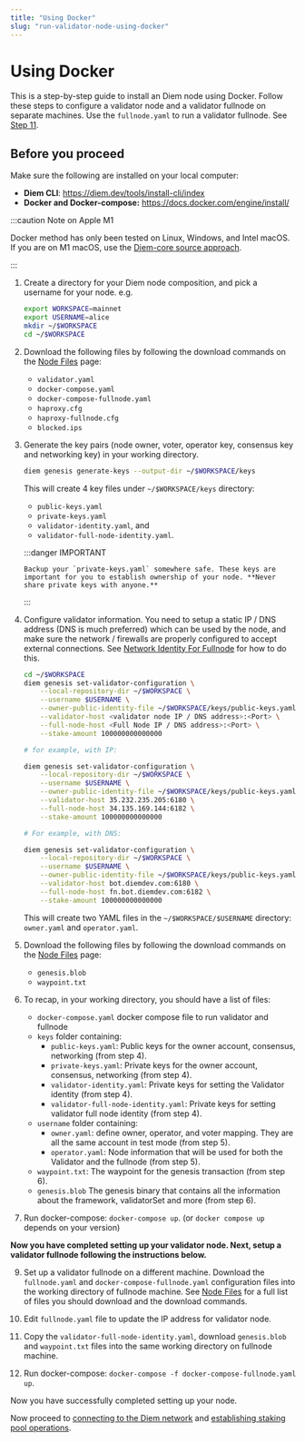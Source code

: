 ```yaml
---
title: "Using Docker"
slug: "run-validator-node-using-docker"
---
```


# Using Docker

This is a step-by-step guide to install an Diem node using Docker. Follow these steps to configure a validator node and a validator fullnode on separate machines. Use the `fullnode.yaml` to run a validator fullnode. See [Step 11](#docker-vfn).

## Before you proceed

Make sure the following are installed on your local computer:
   - **Diem CLI**: https://diem.dev/tools/install-cli/index
   - **Docker and Docker-compose:** https://docs.docker.com/engine/install/

:::caution Note on Apple M1

Docker method has only been tested on Linux, Windows, and Intel macOS. If you are on M1 macOS, use the [Diem-core source approach](./using-source-code.md).

:::

1. Create a directory for your Diem node composition, and pick a username for your node. e.g.
    ```bash
    export WORKSPACE=mainnet
    export USERNAME=alice
    mkdir ~/$WORKSPACE
    cd ~/$WORKSPACE
    ```

2. Download the following files by following the download commands on the [Node Files](../../../node-files-all-networks/node-files.md) page:
    - `validator.yaml`
    - `docker-compose.yaml`
    - `docker-compose-fullnode.yaml`
    - `haproxy.cfg`
    - `haproxy-fullnode.cfg`
    - `blocked.ips`

3. Generate the key pairs (node owner, voter, operator key, consensus key and networking key) in your working directory.

    ```bash
    diem genesis generate-keys --output-dir ~/$WORKSPACE/keys
    ```

    This will create 4 key files under `~/$WORKSPACE/keys` directory: 
      - `public-keys.yaml`
      - `private-keys.yaml`
      - `validator-identity.yaml`, and
      - `validator-full-node-identity.yaml`.
      
      :::danger IMPORTANT

       Backup your `private-keys.yaml` somewhere safe. These keys are important for you to establish ownership of your node. **Never share private keys with anyone.**
      :::

4. Configure validator information. You need to setup a static IP / DNS address (DNS is much preferred) which can be used by the node, and make sure the network / firewalls are properly configured to accept external connections. See [Network Identity For Fullnode](../../../full-node/network-identity-fullnode.md) for how to do this. 

    ```bash
    cd ~/$WORKSPACE
    diem genesis set-validator-configuration \
        --local-repository-dir ~/$WORKSPACE \
        --username $USERNAME \
        --owner-public-identity-file ~/$WORKSPACE/keys/public-keys.yaml \
        --validator-host <validator node IP / DNS address>:<Port> \
        --full-node-host <Full Node IP / DNS address>:<Port> \
        --stake-amount 100000000000000

    # for example, with IP:

    diem genesis set-validator-configuration \
        --local-repository-dir ~/$WORKSPACE \
        --username $USERNAME \
        --owner-public-identity-file ~/$WORKSPACE/keys/public-keys.yaml \
        --validator-host 35.232.235.205:6180 \
        --full-node-host 34.135.169.144:6182 \
        --stake-amount 100000000000000

    # For example, with DNS:

    diem genesis set-validator-configuration \
        --local-repository-dir ~/$WORKSPACE \
        --username $USERNAME \
        --owner-public-identity-file ~/$WORKSPACE/keys/public-keys.yaml \
        --validator-host bot.diemdev.com:6180 \
        --full-node-host fn.bot.diemdev.com:6182 \
        --stake-amount 100000000000000
    ```

    This will create two YAML files in the `~/$WORKSPACE/$USERNAME` directory: `owner.yaml` and `operator.yaml`. 

5. Download the following files by following the download commands on the [Node Files](../../../node-files-all-networks/node-files.md) page:
    - `genesis.blob`
    - `waypoint.txt`

6. <span id="docker-files">To recap, in your working directory, you should have a list of files:</span>

    - `docker-compose.yaml` docker compose file to run validator and fullnode
    - `keys` folder containing:
      - `public-keys.yaml`: Public keys for the owner account, consensus, networking (from step 4).
      - `private-keys.yaml`: Private keys for the owner account, consensus, networking (from step 4).
      - `validator-identity.yaml`: Private keys for setting the Validator identity (from step 4).
      - `validator-full-node-identity.yaml`: Private keys for setting validator full node identity (from step 4).
    - `username` folder containing: 
      - `owner.yaml`: define owner, operator, and voter mapping. They are all the same account in test mode (from step 5).
      - `operator.yaml`: Node information that will be used for both the Validator and the fullnode (from step 5). 
    - `waypoint.txt`: The waypoint for the genesis transaction (from step 6).
    - `genesis.blob` The genesis binary that contains all the information about the framework, validatorSet and more (from step 6).

7. Run docker-compose: `docker-compose up`. (or `docker compose up` depends on your version)

**Now you have completed setting up your validator node. Next, setup a validator fullnode following the instructions below.**

9. <span id="docker-vfn">Set up a validator fullnode on a different machine. Download the `fullnode.yaml` and `docker-compose-fullnode.yaml` configuration files into the working directory of fullnode machine.</span> See [Node Files](../../../node-files-all-networks/node-files.md) for a full list of files you should download and the download commands. 

10.  Edit `fullnode.yaml` file to update the IP address for validator node.

11.  Copy the `validator-full-node-identity.yaml`, download `genesis.blob` and `waypoint.txt` files into the same working directory on fullnode machine.

12.  Run docker-compose: `docker-compose -f docker-compose-fullnode.yaml up`.

Now you have successfully completed setting up your node.

Now proceed to [connecting to the Diem network](../connect-to-diem-network.md) and [establishing staking pool operations](../staking-pool-operations.md).

<!-- 1.  Optional: if you need to block an ip address simply add it to the bottom of blocked.ips and reload haproxy -->
